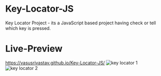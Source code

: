 # Key-Locator-JS
Key Locator Project - its a JavaScript based project having check or tell which key is pressed.
# Live-Preview
https://vasusrivastav.github.io/Key-Locator-JS/
![key locator 1](https://github.com/VasuSrivastav/Key-Locator-JS/assets/115205203/790d92c6-3bef-4a1a-be1a-e5f05dadc18d)
![key locator 2](https://github.com/VasuSrivastav/Key-Locator-JS/assets/115205203/5104a0bb-0d38-47cb-9f04-f4650ec7decc)

